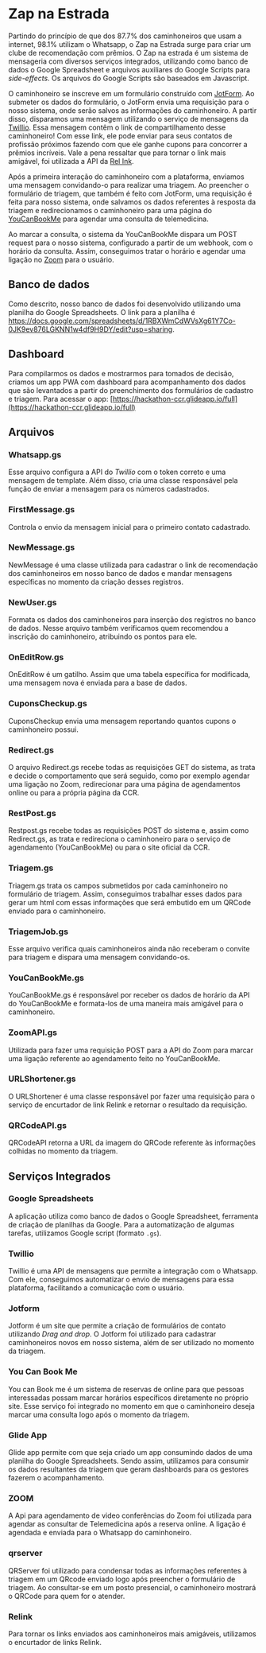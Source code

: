 # Zap na Estrada

Partindo do princípio de que dos 87.7% dos caminhoneiros que usam a internet, 98.1% utilizam o Whatsapp, o Zap na Estrada surge para criar um clube de recomendação com prêmios. O Zap na estrada é um sistema de mensageria com diversos serviços integrados, utilizando como banco de dados o Google Spreadsheet e arquivos auxiliares do Google Scripts para _side-effects_. Os arquivos do Google Scripts são baseados em Javascript.

O caminhoneiro se inscreve em um formulário construído com [JotForm](https://www.jotform.com/). Ao submeter os dados do formulário, o JotForm envia uma requisição para o nosso sistema, onde serão salvos as informações do caminhoneiro. A partir disso, disparamos uma mensagem utilizando o serviço de mensagens da [Twillio](https://www.twilio.com/). Essa mensagem contêm o link de compartilhamento desse caminhoneiro! Com esse link, ele pode enviar para seus contatos de profissão próximos fazendo com que ele ganhe cupons para concorrer a prêmios incríveis. Vale a pena ressaltar que para tornar o link mais amigável, foi utilizada a API da [Rel Ink](https://rel.ink/).

Após a primeira interação do caminhoneiro com a plataforma, enviamos uma mensagem convidando-o para realizar uma triagem. Ao preencher o formulário de triagem, que também é feito com JotForm, uma requisição é feita para nosso sistema, onde salvamos os dados referentes à resposta da triagem e redirecionamos o caminhoneiro para uma página do [YouCanBookMe](https://youcanbook.me/) para agendar uma consulta de telemedicina.

Ao marcar a consulta, o sistema da YouCanBookMe dispara um POST request para o nosso sistema, configurado a partir de um webhook, com o horário da consulta. Assim, conseguimos tratar o horário e agendar uma ligação no [Zoom](https://zoom.us/) para o usuário.

## Banco de dados

Como descrito, nosso banco de dados foi desenvolvido utilizando uma planilha do Google Spreadsheets. O link para a planilha é https://docs.google.com/spreadsheets/d/1RBXWmCdWVsXg61Y7Co-0JK9ev876LGKNN1w4df9H9DY/edit?usp=sharing.

## Dashboard

Para compilarmos os dados e mostrarmos para tomados de decisão, criamos um app PWA com dashboard para acompanhamento dos dados que são levantados a partir do preenchimento dos formulários de cadastro e triagem. Para acessar o app: [https://hackathon-ccr.glideapp.io/full](https://hackathon-ccr.glideapp.io/full)

## Arquivos

### Whatsapp.gs

Esse arquivo configura a API do _Twillio_ com o token correto e uma mensagem de template. Além disso, cria uma classe responsável pela função de enviar a mensagem para os números cadastrados.

### FirstMessage.gs

Controla o envio da mensagem inicial para o primeiro contato cadastrado.

### NewMessage.gs

NewMessage é uma classe utilizada para cadastrar o link de recomendação dos caminhoneiros em nosso banco de dados e mandar mensagens específicas no momento da criação desses registros.

### NewUser.gs

Formata os dados dos caminhoneiros para inserção dos registros no banco de dados. Nesse arquivo também verificamos quem recomendou a inscrição do caminhoneiro, atribuindo os pontos para ele.

### OnEditRow.gs

OnEditRow é um gatilho. Assim que uma tabela específica for modificada, uma mensagem nova é enviada para a base de dados.

### CuponsCheckup.gs

CuponsCheckup envia uma mensagem reportando quantos cupons o caminhoneiro possui.

### Redirect.gs

O arquivo Redirect.gs recebe todas as requisições GET do sistema, as trata e decide o comportamento que será seguido, como por exemplo agendar uma ligação no Zoom, redirecionar para uma página de agendamentos online ou para a própria página da CCR.

### RestPost.gs

Restpost.gs recebe todas as requisições POST do sistema e, assim como Redirect.gs, as trata e redireciona o caminhoneiro para o serviço de agendamento (YouCanBookMe) ou para o site oficial da CCR.

### Triagem.gs

Triagem.gs trata os campos submetidos por cada caminhoneiro no formulário de triagem. Assim, conseguimos trabalhar esses dados para gerar um html com essas informações que será embutido em um QRCode enviado para o caminhoneiro.

### TriagemJob.gs

Esse arquivo verifica quais caminhoneiros ainda não receberam o convite para triagem e dispara uma mensagem convidando-os.

### YouCanBookMe.gs

YouCanBookMe.gs é responsável por receber os dados de horário da API do YouCanBookMe e formata-los de uma maneira mais amigável para o caminhoneiro.

### ZoomAPI.gs

Utilizada para fazer uma requisição POST para a API do Zoom para marcar uma ligação referente ao agendamento feito no YouCanBookMe.

### URLShortener.gs

O URLShortener é uma classe responsável por fazer uma requisição para o serviço de encurtador de link Relink e retornar o resultado da requisição.

### QRCodeAPI.gs

QRCodeAPI retorna a URL da imagem do QRCode referente às informações colhidas no momento da triagem.

## Serviços Integrados

### Google Spreadsheets

A aplicação utiliza como banco de dados o Google Spreadsheet, ferramenta de criação de planilhas da Google. Para a automatização de algumas tarefas, utilizamos Google script (formato `.gs`).

### Twillio

Twillio é uma API de mensagens que permite a integração com o Whatsapp. Com ele, conseguimos automatizar o envio de mensagens para essa plataforma, facilitando a comunicação com o usuário.

### Jotform

Jotform é um site que permite a criação de formulários de contato utilizando _Drag and drop_. O Jotform foi utilizado para cadastrar caminhoneiros novos em nosso sistema, além de ser utilizado no momento da triagem.

### You Can Book Me

You can Book me é um sistema de reservas de online para que pessoas interessadas possam marcar horários específicos diretamente no próprio site. Esse serviço foi integrado no momento em que o caminhoneiro deseja marcar uma consulta logo após o momento da triagem.

### Glide App

Glide app permite com que seja criado um app consumindo dados de uma planilha do Google Spreadsheets. Sendo assim, utilizamos para consumir os dados resultantes da triagem que geram dashboards para os gestores fazerem o acompanhamento.

### ZOOM

A Api para agendamento de video conferências do Zoom foi utilizada para agendar as consultar de Telemedicina após a reserva online. A ligação é agendada e enviada para o Whatsapp do caminhoneiro.

### qrserver

QRServer foi utilizado para condensar todas as informações referentes à triagem em um QRcode enviado logo após preencher o formulário de triagem. Ao consultar-se em um posto presencial, o caminhoneiro mostrará o QRCode para quem for o atender.

### Relink

Para tornar os links enviados aos caminhoneiros mais amigáveis, utilizamos o encurtador de links Relink.
